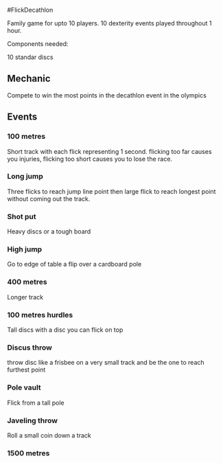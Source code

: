 #FlickDecathlon

Family game for upto 10 players. 10 dexterity events played throughout 1 hour.

Components needed:

10 standar discs 

## Mechanic

Compete to win the most points in the decathlon event in the olympics

## Events

### 100 metres

Short track with each flick representing 1 second. flicking too far causes you injuries, flicking too short causes you to lose the race.

### Long jump

Three flicks to reach jump line point then large flick to reach longest point without coming out the track.

### Shot put

Heavy discs or a tough board

### High jump

Go to edge of table a flip over a cardboard pole

### 400 metres

Longer track


### 100 metres hurdles

Tall discs with a disc you can flick on top

### Discus throw

throw disc like a frisbee on a very small track and be the one to reach furthest point

### Pole vault

Flick from a tall pole

### Javeling throw

Roll a small coin down a track

### 1500 metres





